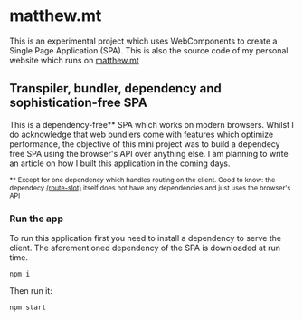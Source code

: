 <!-- @format -->

# matthew.mt

This is an experimental project which uses WebComponents to create a Single Page Application (SPA). This is also the source code of my personal website which runs on [matthew.mt](http://matthew.mt)

## Transpiler, bundler, dependency and sophistication-free SPA

This is a dependency-free\*\* SPA which works on modern browsers. Whilst I do acknowledge that web bundlers come with features which optimize performance, the objective of this mini project was to build a dependecy free SPA using the browser's API over anything else. I am planning to write an article on how I built this application in the coming days.

<sup>\*\* Except for one dependency which handles routing on the client. Good to know: the dependecy [(route-slot)](https://github.com/andreasbm/router-slot) itself does not have any dependencies and just uses the browser's API</sub>

### Run the app

To run this application first you need to install a dependency to serve the client. The aforementioned dependency of the SPA is downloaded at run time.

`npm i`

Then run it:

`npm start`
